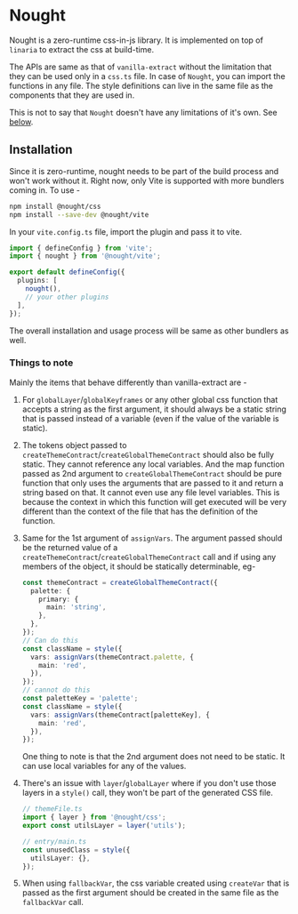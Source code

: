 # Nought

Nought is a zero-runtime css-in-js library. It is implemented on top of `linaria` to extract the css at build-time.

The APIs are same as that of `vanilla-extract` without the limitation that they can be used only in a `css.ts` file. In case of `Nought`, you can import the functions in any file. The style definitions can live in the same file as the components that they are used in.

This is not to say that `Nought` doesn't have any limitations of it's own. See [below](#things-to-note).

## Installation

Since it is zero-runtime, nought needs to be part of the build process and won't work without it. Right now, only Vite is supported with more bundlers coming in. To use -

```sh
npm install @nought/css
npm install --save-dev @nought/vite
```

In your `vite.config.ts` file, import the plugin and pass it to vite.

```ts
import { defineConfig } from 'vite';
import { nought } from '@nought/vite';

export default defineConfig({
  plugins: [
    nought(),
    // your other plugins
  ],
});
```

The overall installation and usage process will be same as other bundlers as well.

### Things to note

Mainly the items that behave differently than vanilla-extract are -

1. For `globalLayer`/`globalKeyframes` or any other global css function that accepts a string as the first argument, it should always be a static string that is passed instead of a variable (even if the value of the variable is static).
2. The tokens object passed to `createThemeContract`/`createGlobalThemeContract` should also be fully static. They cannot reference any local variables. And the map function passed as 2nd argument to `createGlobalThemeContract` should be pure function that only uses the arguments that are passed to it and return a string based on that. It cannot even use any file level variables. This is because the context in which this function will get executed will be very different than the context of the file that has the definition of the function.
3. Same for the 1st argument of `assignVars`. The argument passed should be the returned value of a `createThemeContract`/`createGlobalThemeContract` call and if using any members of the object, it should be statically determinable, eg-

   ```ts
   const themeContract = createGlobalThemeContract({
     palette: {
       primary: {
         main: 'string',
       },
     },
   });
   // Can do this
   const className = style({
     vars: assignVars(themeContract.palette, {
       main: 'red',
     }),
   });
   // cannot do this
   const paletteKey = 'palette';
   const className = style({
     vars: assignVars(themeContract[paletteKey], {
       main: 'red',
     }),
   });
   ```

   One thing to note is that the 2nd argument does not need to be static. It can use local variables for any of the values.

4. There's an issue with `layer`/`globalLayer` where if you don't use those layers in a `style()` call, they won't be part of the generated CSS file.

   ```ts
   // themeFile.ts
   import { layer } from '@nought/css';
   export const utilsLayer = layer('utils');

   // entry/main.ts
   const unusedClass = style({
     utilsLayer: {},
   });
   ```

5. When using `fallbackVar`, the css variable created using `createVar` that is passed as the first argument should be created in the same file as the `fallbackVar` call.
